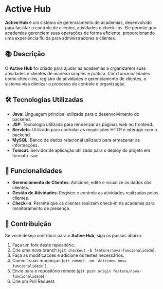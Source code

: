 # Active Hub

**Active Hub** é um sistema de gerenciamento de academias, desenvolvido para facilitar o controle de clientes, atividades e check-ins. Ele permite que academias gerenciem suas operações de forma eficiente, proporcionando uma experiência fluida para administradores e clientes.

## 📚 Descrição

O **Active Hub** foi criado para ajudar as academias a organizarem suas atividades e clientes de maneira simples e prática. Com funcionalidades como check-ins, registro de atividades e gerenciamento de clientes, o sistema visa otimizar o processo de controle e organização.

## 🛠️ Tecnologias Utilizadas

- **Java**: Linguagem principal utilizada para o desenvolvimento do backend.
- **JSP**: Tecnologia utilizada para renderizar as páginas web no frontend.
- **Servlets**: Utilizado para controlar as requisições HTTP e interagir com o backend.
- **MySQL**: Banco de dados relacional utilizado para armazenar as informações.
- **Tomcat**: Servidor de aplicação utilizado para o deploy do projeto em formato `.war`.

## 🚀 Funcionalidades

- **Gerenciamento de Clientes**: Adicione, edite e visualize os dados dos clientes.
- **Gestão de Atividades**: Registre e controle as atividades realizadas pelos clientes.
- **Check-in**: Permite que os clientes realizem check-in na academia para monitoramento de presença.

## 🤝 Contribuição

Se você deseja contribuir para o **Active Hub**, siga os passos abaixo:

1. Faça um fork deste repositório.
2. Crie uma nova branch (`git checkout -b feature/nova-funcionalidade`).
3. Faça as modificações e adicione os testes necessários.
4. Commit suas mudanças (`git commit -am 'Adiciona nova funcionalidade'`).
5. Envie para o repositório remoto (`git push origin feature/nova-funcionalidade`).
6. Crie um Pull Request.
